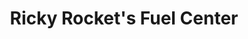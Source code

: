 ---
title: "Ricky Rocket's Fuel Center"
url: /itasca/ricky-rockets-fuel-center/
shop: convenience
---
